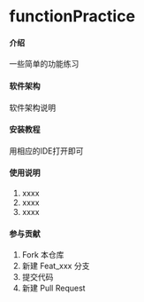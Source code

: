 # functionPractice

#### 介绍
一些简单的功能练习

#### 软件架构
软件架构说明


#### 安装教程
用相应的IDE打开即可

#### 使用说明

1. xxxx
2. xxxx
3. xxxx

#### 参与贡献

1. Fork 本仓库
2. 新建 Feat_xxx 分支
3. 提交代码
4. 新建 Pull Request
